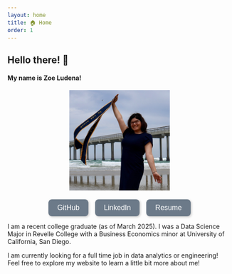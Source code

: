 ```yaml
---
layout: home
title: 🏠 Home
order: 1
---
```


## Hello there! 👋 

#### My name is Zoe Ludena!

<div style="display: flex; flex-direction: column; align-items: center;">
  <img src="/assets/images/portrait.jpeg" alt="Zoe_Picture" style="width: 45%;">

  <div style="display: flex; gap: 15px; margin-top: 20px;">
    <a href="https://github.com/zoeludena" target="_blank">
      <button style="background-color: #6C7A89; color: white; border: none; padding: 10px 20px; 
             border-radius: 8px; font-size: 16px; cursor: pointer; transition: 0.3s; 
             box-shadow: 2px 2px 5px rgba(0, 0, 0, 0.2);">
        GitHub
      </button>
    </a>

<a href= "https://www.linkedin.com/in/zoe-ludena" target="_blank">
    <button style="background-color: #6C7A89; color: white; border: none; padding: 10px 20px; 
            border-radius: 8px; font-size: 16px; cursor: pointer; transition: 0.3s; 
            box-shadow: 2px 2px 5px rgba(0, 0, 0, 0.2);">
    LinkedIn
    </button>
</a>

<a href="/assets/files/resume.pdf" target="_blank">
    <button style="background-color: #6C7A89; color: white; border: none; padding: 10px 20px; 
        border-radius: 8px; font-size: 16px; cursor: pointer; transition: 0.3s; 
        box-shadow: 2px 2px 5px rgba(0, 0, 0, 0.2);">
    Resume
    </button>
</a>
  </div>
</div>

<p></p>

I am a recent college graduate (as of March 2025). I was a Data Science Major in Revelle College with a Business Economics minor at University of California, San Diego.

I am currently looking for a full time job in data analytics or engineering! Feel free to explore my website to learn a little bit more about me!
